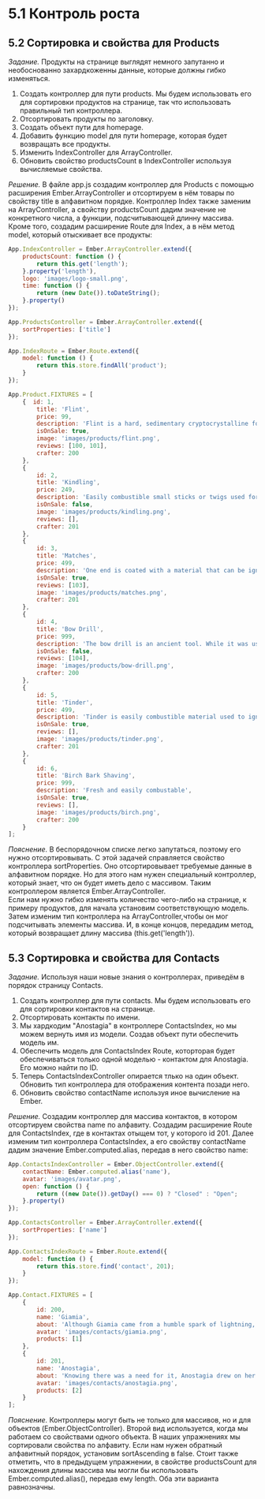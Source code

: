 # 5.1 Контроль роста

## 5.2 Сортировка и свойства для Products

_Задание._
Продукты на странице выглядят немного запутанно и необоснованно захардкоженны данные, которые должны гибко изменяться.   
1) Создать контроллер для пути products. Мы будем использовать его для сортировки продуктов на странице, так что использовать правильный тип контроллера.  
2) Отсортировать продукты по заголовку.   
3) Создать объект пути для homepage.   
4) Добавить функцию model для пути homepage, которая будет возвращать все продукты.    
5) Изменить IndexController для ArrayController.   
6) Обновить свойство productsCount в IndexController используя вычисляемые свойства.  

_Решение._
В файле app.js создадим контроллер для Products с помощью расширения Ember.ArrayController и отсортируем в нём товары по свойству title в алфавитном порядке. Контроллер Index также заменим на ArrayController, а свойству productsCount дадим значение не конкретного числа, а функции, подсчитывающей длинну массива. Кроме того, создадим расширение Route для Index, а в нём метод model, который отыскивает все продукты:   
```javascript
App.IndexController = Ember.ArrayController.extend({
    productsCount: function () {
        return this.get('length');
    }.property('length'),
    logo: 'images/logo-small.png',
    time: function () {
        return (new Date()).toDateString();
    }.property()
});

App.ProductsController = Ember.ArrayController.extend({
    sortProperties: ['title']
});

App.IndexRoute = Ember.Route.extend({
    model: function () {
        return this.store.findAll('product');
    }
});

App.Product.FIXTURES = [
    {  id: 1,
        title: 'Flint',
        price: 99,
        description: 'Flint is a hard, sedimentary cryptocrystalline form of the mineral quartz, categorized as a variety of chert.',
        isOnSale: true,
        image: 'images/products/flint.png',
        reviews: [100, 101],
        crafter: 200
    },
    {
        id: 2,
        title: 'Kindling',
        price: 249,
        description: 'Easily combustible small sticks or twigs used for starting a fire.',
        isOnSale: false,
        image: 'images/products/kindling.png',
        reviews: [],
        crafter: 201
    },
    {
        id: 3,
        title: 'Matches',
        price: 499,
        description: 'One end is coated with a material that can be ignited by frictional heat generated by striking the match against a suitable surface.',
        isOnSale: true,
        reviews: [103],
        image: 'images/products/matches.png',
        crafter: 201
    },
    {
        id: 4,
        title: 'Bow Drill',
        price: 999,
        description: 'The bow drill is an ancient tool. While it was usually used to make fire, it was also used for primitive woodworking and dentistry.',
        isOnSale: false,
        reviews: [104],
        image: 'images/products/bow-drill.png',
        crafter: 200
    },
    {
        id: 5,
        title: 'Tinder',
        price: 499,
        description: 'Tinder is easily combustible material used to ignite fires by rudimentary methods.',
        isOnSale: true,
        reviews: [],
        image: 'images/products/tinder.png',
        crafter: 201
    },
    {
        id: 6,
        title: 'Birch Bark Shaving',
        price: 999,
        description: 'Fresh and easily combustable',
        isOnSale: true,
        reviews: [],
        image: 'images/products/birch.png',
        crafter: 200
    }
];
```

_Пояснение._
В беспорядочном списке легко запутаться, поэтому его нужно отсортировывать. С этой задачей справляется свойство контроллера sortProperties. Оно отсортировывает требуемые данные в алфавитном порядке. Но для этого нам нужен специальный контроллер, который знает, что он будет иметь дело с массивом. Таким контроллером является Ember.ArrayController.    
Если нам нужно гибко изменять количество чего-либо на странице, к примеру продуктов, для начала установим соответствующую модель. Затем изменим тип контроллера на ArrayController,чтобы он мог подсчитывать элементы массива. И, в конце концов, передадим метод, который возвращает длину массива (this.get('length')).

## 5.3 Сортировка и свойства для Contacts

_Задание._
Используя наши новые знания о контроллерах, приведём в порядок страницу Contacts.   
1) Создать контроллер для пути contacts. Мы будем использовать его для сортировки контактов на странице.  
2) Отсортировать контакты по имени.   
3) Мы хардкодим "Anostagia" в контроллере ContactsIndex, но мы можем вернуть имя из модели. Создав объект пути обеспечить модель им.      
4) Обеспечить модель для ContactsIndex Route, которторая будет обеспечиваться только одной моделью - контактом для Anostagia. Его можно найти по ID.    
5) Теперь ContactsIndexController опирается тлько на один объект. Обновить тип контроллера для отображения контента позади него.   
6) Обновить свойство contactName используя иное вычисление на Ember.  

_Решение._
Создадим контроллер для массива контактов, в котором отсортируем свойства name по алфавиту. Создадим расширение Route для ContactsIndex, где в контактах отыщем тот, у которого id 201. Далее изменим тип контроллера ContactsIndex, а его свойству contactName дадим значение Ember.computed.alias, передав в него свойство name:
```javascript
App.ContactsIndexController = Ember.ObjectController.extend({
    contactName: Ember.computed.alias('name'),
    avatar: 'images/avatar.png',
    open: function () {
        return ((new Date()).getDay() === 0) ? "Closed" : "Open";
    }.property()
});

App.ContactsController = Ember.ArrayController.extend({
    sortProperties: ['name']
});

App.ContactsIndexRoute = Ember.Route.extend({
    model: function () {
        return this.store.find('contact', 201);
    }
});

App.Contact.FIXTURES = [
    {
        id: 200,
        name: 'Giamia',
        about: 'Although Giamia came from a humble spark of lightning, he quickly grew to be a great craftsman, providing all the warming instruments needed by those close to him.',
        avatar: 'images/contacts/giamia.png',
        products: [1]
    },
    {
        id: 201,
        name: 'Anostagia',
        about: 'Knowing there was a need for it, Anostagia drew on her experience and spearheaded the Flint & Flame storefront. In addition to coding the site, she also creates a few products available in the store.',
        avatar: 'images/contacts/anostagia.png',
        products: [2]
    }
];
```

_Пояснение._
Контроллеры могут быть не только для массивов, но и для объектов (Ember.ObjectController). Второй вид используется, когда мы работаем со свойствами одного объекта. В наших упражнениях мы сортировали свойства по алфавиту. Если нам нужен обратный алфавитный порядок, установим sortAscending в  false. Стоит также отметить, что в предыдущем упражнении, в свойстве productsCount для нахождения длины массива мы могли бы использовать Ember.computed.alias(), передав ему length. Оба эти варианта равнозначны. 